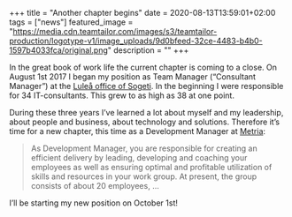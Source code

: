 +++
title = "Another chapter begins"
date = 2020-08-13T13:59:01+02:00
tags = ["news"]
featured_image = "https://media.cdn.teamtailor.com/images/s3/teamtailor-production/logotype-v1/image_uploads/9d0bfeed-32ce-4483-b4b0-1597b4033fca/original.png"
description = ""
+++

In the great book of work life the current chapter is coming to a close. On August 1st 2017 I began my position as Team Manager (“Consultant Manager”) at the [Luleå office of Sogeti](https://www.sogeti.se/lulea). In the beginning I were responsible for 34 IT-consultants. This grew to as high as 38 at one point. 

During these three years I’ve learned a lot about myself and my leadership, about people and business, about technology and solutions. Therefore it’s time for a new chapter, this time as a Development Manager at [Metria](https://metria.se/): 

> As Development Manager, you are responsible for creating an efficient delivery by leading, developing and coaching your employees as well as ensuring optimal and profitable utilization of skills and resources in your work group. At present, the group consists of about 20 employees, ...

I’ll be starting my new position on October 1st!
